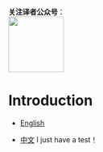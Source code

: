 **关注译者公众号**：
<br/>
<img src='pic/tinylab-wechat.jpg' width='110px'/>
<br/>

# Introduction

* [English](en/README.md)

* [中文](zh/README.md)
I just have a test！
